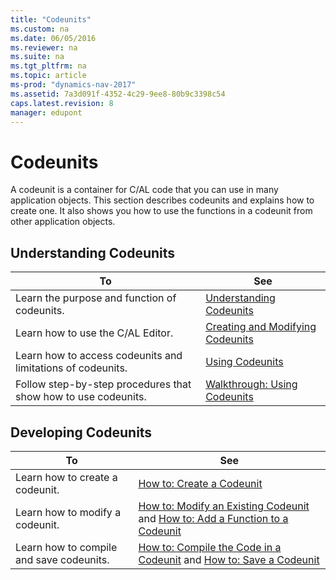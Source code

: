 ```yaml
---
title: "Codeunits"
ms.custom: na
ms.date: 06/05/2016
ms.reviewer: na
ms.suite: na
ms.tgt_pltfrm: na
ms.topic: article
ms-prod: "dynamics-nav-2017"
ms.assetid: 7a3d091f-4352-4c29-9ee8-80b9c3398c54
caps.latest.revision: 8
manager: edupont
---
```

# Codeunits
A codeunit is a container for C\/AL code that you can use in many application objects. This section describes codeunits and explains how to create one. It also shows you how to use the functions in a codeunit from other application objects.  
  
## Understanding Codeunits  
  
|To|See|  
|--------|---------|  
|Learn the purpose and function of codeunits.|[Understanding Codeunits](Understanding-Codeunits.md)|  
|Learn how to use the C\/AL Editor.|[Creating and Modifying Codeunits](Creating-and-Modifying-Codeunits.md)|  
|Learn how to access codeunits and limitations of codeunits.|[Using Codeunits](Using-Codeunits.md)|  
|Follow step\-by\-step procedures that show how to use codeunits.|[Walkthrough: Using Codeunits](../Topic/Walkthrough:%20Using%20Codeunits.md)|  
  
## Developing Codeunits  
  
|To|See|  
|--------|---------|  
|Learn how to create a codeunit.|[How to: Create a Codeunit](../Topic/How%20to:%20Create%20a%20Codeunit.md)|  
|Learn how to modify a codeunit.|[How to: Modify an Existing Codeunit](../Topic/How%20to:%20Modify%20an%20Existing%20Codeunit.md) and [How to: Add a Function to a Codeunit](../Topic/How%20to:%20Add%20a%20Function%20to%20a%20Codeunit.md)|  
|Learn how to compile and save codeunits.|[How to: Compile the Code in a Codeunit](../Topic/How%20to:%20Compile%20the%20Code%20in%20a%20Codeunit.md) and [How to: Save a Codeunit](../Topic/How%20to:%20Save%20a%20Codeunit.md)|